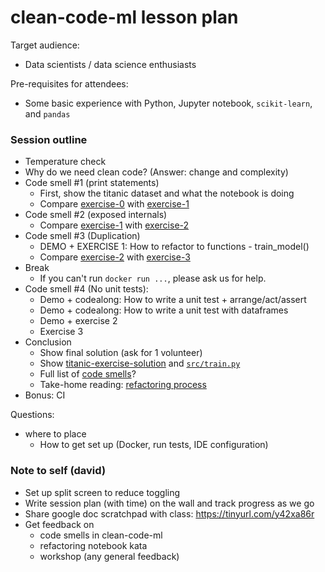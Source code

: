 # clean-code-ml lesson plan

Target audience:
- Data scientists / data science enthusiasts

Pre-requisites for attendees:
- Some basic experience with Python, Jupyter notebook, `scikit-learn`, and `pandas`

### Session outline
- Temperature check
- Why do we need clean code? (Answer: change and complexity)
- Code smell #1 (print statements)
    - First, show the titanic dataset and what the notebook is doing
    - Compare [exercise-0](../notebooks/titanic-exercise-0.ipynb) with [exercise-1](../notebooks/titanic-exercise-1.ipynb)
- Code smell #2 (exposed internals)
    - Compare [exercise-1](../notebooks/titanic-exercise-1.ipynb) with [exercise-2](../notebooks/titanic-exercise-2.ipynb)
- Code smell #3 (Duplication)
    - DEMO + EXERCISE 1: How to refactor to functions - train_model()
    - Compare [exercise-2](../notebooks/titanic-exercise-2.ipynb) with [exercise-3](../notebooks/titanic-exercise-3.ipynb)
- Break 
    - If you can't run `docker run ...`, please ask us for help.
- Code smell #4 (No unit tests):
    - Demo + codealong: How to write a unit test + arrange/act/assert
    - Demo + codealong: How to write a unit test with dataframes
    - Demo + exercise 2
    - Exercise 3
- Conclusion
    - Show final solution (ask for 1 volunteer) 
    - Show [titanic-exercise-solution](https://github.com/davified/clean-code-ml/blob/master/notebooks/titanic-exercise-solution.ipynb) and [`src/train.py`](https://github.com/davified/clean-code-ml/blob/master/src/train.py)
    - Full list of [code smells](../README.md)?
    - Take-home reading: [refactoring process](./refactoring-process.md)
- Bonus: CI

Questions:
- where to place
    - How to get set up (Docker, run tests, IDE configuration)

### Note to self (david)
- Set up split screen to reduce toggling
- Write session plan (with time) on the wall and track progress as we go
- Share google doc scratchpad with class: https://tinyurl.com/y42xa86r
- Get feedback on 
    - code smells in clean-code-ml
    - refactoring notebook kata
    - workshop (any general feedback)
